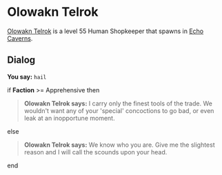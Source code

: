 # Olowakn Telrok



[Olowakn Telrok](/npc/153085) is a level 55 Human Shopkeeper that spawns in [Echo Caverns](/zone/153).



## Dialog

**You say:** `hail`



if **Faction** >= Apprehensive then



>**Olowakn Telrok says:** I carry only the finest tools of the trade.  We wouldn't want any of your 'special' concoctions to go bad, or even leak at an inopportune moment.


else



>**Olowakn Telrok says:** We know who you are.  Give me the slightest reason and I will call the scounds upon your head.

end